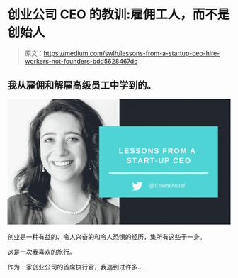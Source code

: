 # 创业公司 CEO 的教训:雇佣工人，而不是创始人

> 原文：<https://medium.com/swlh/lessons-from-a-startup-ceo-hire-workers-not-founders-bdd5628467dc>

## 我从雇佣和解雇高级员工中学到的。

![](img/e6b4208cd4ca90d1ed7eaca51c735b61.png)

创业是一种有益的、令人兴奋的和令人恐惧的经历，集所有这些于一身。

这是一次我喜欢的旅行。

作为一家创业公司的首席执行官，我遇到过许多…